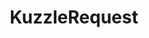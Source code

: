 ---
code: true
type: branch
title: KuzzleRequest
description: KuzzleRequest object documentation
order: 0
---